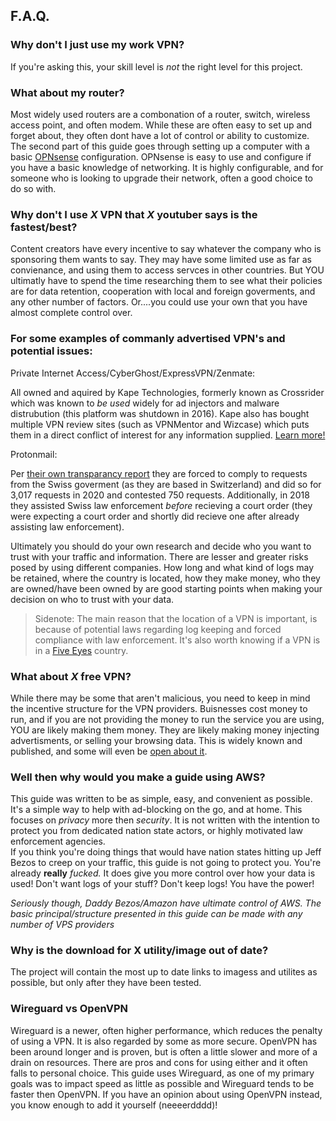 ## F.A.Q.

### **Why don't I just use my work VPN?**  

If you're asking this, your skill level is *not* the right level for this project.

### **What about my router?**  

Most widely used routers are a combonation of a router, switch, wireless access point, and often modem. While these are often easy to set up and forget about, they often dont have a lot of control or ability to customize.  
The second part of this guide goes through setting up a computer with a basic [OPNsense](https://opnsense.org/) configuration. OPNsense is easy to use and configure if you have a basic knowledge of networking. It is highly configurable, and for someone who is looking to upgrade their network, often a good choice to do so with.

### **Why don't I use *X* VPN that *X* youtuber says is the fastest/best?**  

Content creators have every incentive to say whatever the company who is sponsoring them wants to say. They may have some limited use as far as convienance, and using them to access servces in other countries. But YOU ultimatly have to spend the time researching them to see what their policies are for data retention, cooperation with local and foreign goverments, and any other number of factors. Or....you could use your own that you have almost complete control over. 


### **For some examples of commanly advertised VPN's and potential issues:** 

Private Internet Access/CyberGhost/ExpressVPN/Zenmate:  

All owned and aquired by Kape Technologies, formerly known as Crossrider which was known to *be used* widely for ad injectors and malware distrubution (this platform was shutdown in 2016). Kape also has bought multiple VPN review sites (such as VPNMentor and Wizcase) which puts them in a direct conflict of interest for any information supplied.
[Learn more!](https://restoreprivacy.com/kape-technologies-owns-expressvpn-cyberghost-pia-zenmate-vpn-review-sites/)


Protonmail:  

Per [their own transparancy report](https://protonmail.com/blog/transparency-report/) they are forced to comply to requests from the Swiss goverment (as they are based in Switzerland) and did so for 3,017 requests in 2020 and contested 750 requests. Additionally, in 2018 they assisted Swiss law enforcement *before* recieving a court order (they were expecting a court order and shortly did recieve one after already assisting law enforcement).

Ultimately you should do your own research and decide who you want to trust with your traffic and information. There are lesser and greater risks posed by using different companies. How long and what kind of logs may be retained, where the country is located, how they make money, who they are owned/have been owned by are good starting points when making your decision on who to trust with your data.

>Sidenote: The main reason that the location of a VPN is important, is because of potential laws regarding log keeping and forced compliance with law enforcement. It's also worth knowing if a VPN is in a [Five Eyes](https://en.wikipedia.org/wiki/Five_Eyes) country.


### **What about *X* free VPN?**
  
While there may be some that aren't malicious, you need to keep in mind the incentive structure for the VPN providers. Buisnesses cost money to run, and if you are not providing the money to run the service you are using, YOU are likely making them money. They are likely making money injecting advertisments, or selling your browsing data. This is widely known and published, and some will even be [open about it](https://www.betternet.co/how-we-make-money/).  

### **Well then why would you make a guide using AWS?**  
  
This guide was written to be as simple, easy, and convenient as possible. It's a simple way to help with ad-blocking on the go, and at home. This focuses on *privacy* more then *security*.  It is not written with the intention to protect you from dedicated nation state actors, or highly motivated law enforcement agencies.  
If you think you're doing things that would have nation states hitting up Jeff Bezos to creep on your traffic, this guide is not going to protect you. You're already **really** *fucked.*
It does give you more control over how your data is used! Don't want logs of your stuff? Don't keep logs! You have the power!

*Seriously though, Daddy Bezos/Amazon have ultimate control of AWS. The basic principal/structure presented in this guide can be made with any number of VPS providers*

### **Why is the download for X utility/image out of date?**

The project will contain the most up to date links to imagess and utilites as possible, but only after they have been tested. 

### **Wireguard vs OpenVPN** 

Wireguard is a newer, often higher performance, which reduces the penalty of using a VPN. It is also regarded by some as more secure. OpenVPN has been around longer and is proven, but is often a little slower and more of a drain on resources. There are pros and cons for using either and it often falls to personal choice. This guide uses Wireguard, as one of my primary goals was to impact speed as little as possible and Wireguard tends to be faster then OpenVPN. If you have an opinion about using OpenVPN instead, you know enough to add it yourself (neeeerdddd)!
